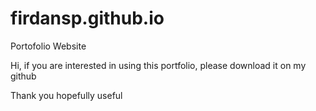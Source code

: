 # firdansp.github.io
Portofolio Website

Hi, if you are interested in using this portfolio, please download it on my github

Thank you hopefully useful
